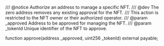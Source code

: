 /// @notice Authorize an address to manage a specific NFT.
/// @dev The zero address removes any existing approval for the NFT.
/// This action is restricted to the NFT owner or their authorized operator.
/// @param _approved Address to be approved for managing the NFT.
/// @param _tokenId Unique identifier of the NFT to approve.

function approve(address _approved, uint256 _tokenId) external payable;